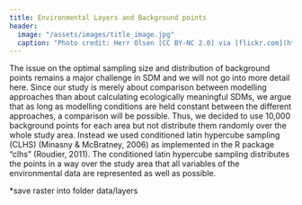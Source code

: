 ```yaml
---
title: Environmental Layers and Background points
header:
  image: "/assets/images/title_image.jpg"
  caption: "Photo credit: Herr Olsen [CC BY-NC 2.0] via [flickr.com](https://www.flickr.com/photos/herrolsen/26966727587/)"
---
```


The issue on the optimal sampling size and distribution of background points remains a major challenge in SDM and we will not go into more detail here. Since our study is merely about comparison between modelling approaches than about calculating ecologically meaningful SDMs, we argue that as long as modelling conditions are held constant between the different approaches, a comparison will be possible. Thus, we decided to use 10,000 background points for each area but not distribute them randomly over the whole study area. Instead we used conditioned latin hypercube sampling (CLHS) (Minasny & McBratney, 2006) as implemented in the R package “clhs” (Roudier, 2011).  The conditioned latin hypercube sampling distributes the points in a way over the study area that all variables of the environmental data are represented as well as possible.

<script src="https://gist.github.com/Baldl/863fe4abdb6a5afb868d604b2c787636.js"></script>


*save raster into folder data/layers


